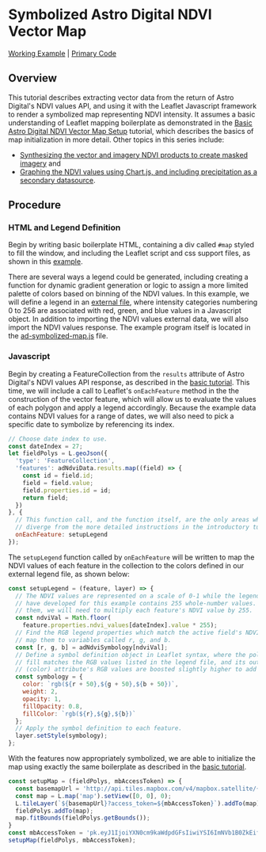 # Symbolized Astro Digital NDVI Vector Map
[Working Example](https://rawgit.com/AstroDigital/example-ndvi-vector-symbology/master/example/index.html) | [Primary Code](https://github.com/AstroDigital/example-ndvi-vector-symbology/blob/master/example/ad-symbolized-map.js)
## Overview
This tutorial describes extracting vector data from the return of Astro Digital's NDVI values API, and using it with the Leaflet Javascript framework to render a symbolized map representing NDVI intensity. It assumes a basic understanding of Leaflet mapping boilerplate as demonstrated in the [Basic Astro Digital NDVI Vector Map Setup](https://github.com/AstroDigital/example-ndvi-vector) tutorial, which describes the basics of map initialization in more detail. Other topics in this series include:
- [Synthesizing the vector and imagery NDVI products to create masked imagery](https://github.com/AstroDigital/example-field-mask) and
- [Graphing the NDVI values using Chart.js, and including precipitation as a secondary datasource](https://github.com/AstroDigital/example-ndvi-chart-plus).

## Procedure
### HTML and Legend Definition
Begin by writing basic boilerplate HTML, containing a div called `#map` styled to fill the window, and including the Leaflet script and css support files, as shown in this [example](https://github.com/AstroDigital/example-ndvi-vector-symbology/blob/master/example/index.html).

There are several ways a legend could be generated, including creating a function for dynamic gradient generation or logic to assign a more limited palette of colors based on binning of the NDVI values. In this example, we will define a legend in an [external file](https://github.com/AstroDigital/example-ndvi-vector-symbology/blob/master/example/ad-symbology.js), where intensity categories numbering 0 to 256 are associated with red, green, and blue values in a Javascript object. In addition to importing the NDVI values external data, we will also import the NDVI values response. The example program itself is located in the [ad-symbolized-map.js](https://github.com/AstroDigital/example-ndvi-vector-symbology/blob/master/example/ad-symbolized-map.js) file.

### Javascript
Begin by creating a FeatureCollection from the `results` attribute of Astro Digital's NDVI values API response, as described in the [basic tutorial](https://github.com/AstroDigital/example-ndvi-vector). This time, we will include a call to Leaflet's `onEachFeature` method in the the construction of the vector feature, which will allow us to evaluate the values of each polygon and apply a legend accordingly. Because the example data contains NDVI values for a range of dates, we will also need to pick a specific date to symbolize by referencing its index.
```js
// Choose date index to use.
const dateIndex = 27;
let fieldPolys = L.geoJson({
  'type': 'FeatureCollection',
  'features': adNdviData.results.map((field) => {
    const id = field.id;
    field = field.value;
    field.properties.id = id;
    return field;
  })
}, {
  // This function call, and the function itself, are the only areas where we
  // diverge from the more detailed instructions in the introductory tutorial.
  onEachFeature: setupLegend
});
```
The `setupLegend` function called by `onEachFeature` will be written to map the NDVI values of each feature in the collection to the colors defined in our external legend file, as shown below:
```js
const setupLegend = (feature, layer) => {
  // The NDVI values are represented on a scale of 0-1 while the legend we
  // have developed for this example contains 255 whole-number values. To compare
  // them, we will need to multiply each feature's NDVI value by 255.
  const ndviVal = Math.floor(
    feature.properties.ndvi_values[dateIndex].value * 255);
  // Find the RGB legend properties which match the active field's NDVI value, and
  // map them to variables called r, g, and b.
  const [r, g, b] = adNdviSymbology[ndviVal];
  // Define a symbol definition object in Leaflet syntax, where the polygon's
  // fill matches the RGB values listed in the legend file, and its outline
  // (color) attribute's RGB values are boosted slightly higher to add contrast.
  const symbology = {
    color: `rgb(${r + 50},${g + 50},${b + 50})`,
    weight: 2,
    opacity: 1,
    fillOpacity: 0.8,
    fillColor: `rgb(${r},${g},${b})`
  };
  // Apply the symbol definition to each feature.
  layer.setStyle(symbology);
};
```
With the features now appropriately symbolized, we are able to initialize the map using exactly the same boilerplate as described in the [basic tutorial](https://github.com/AstroDigital/example-ndvi-vector).
```js
const setupMap = (fieldPolys, mbAccessToken) => {
  const basemapUrl = 'http://api.tiles.mapbox.com/v4/mapbox.satellite/{z}/{x}/{y}.png';
  const map = L.map('map').setView([0, 0], 0);
  L.tileLayer(`${basemapUrl}?access_token=${mbAccessToken}`).addTo(map);
  fieldPolys.addTo(map);
  map.fitBounds(fieldPolys.getBounds());
}
const mbAccessToken = 'pk.eyJ1IjoiYXN0cm9kaWdpdGFsIiwiYSI6ImNVb1B0ZkEifQ.IrJoULY2VMSBNFqHLrFYew';
setupMap(fieldPolys, mbAccessToken);
```
